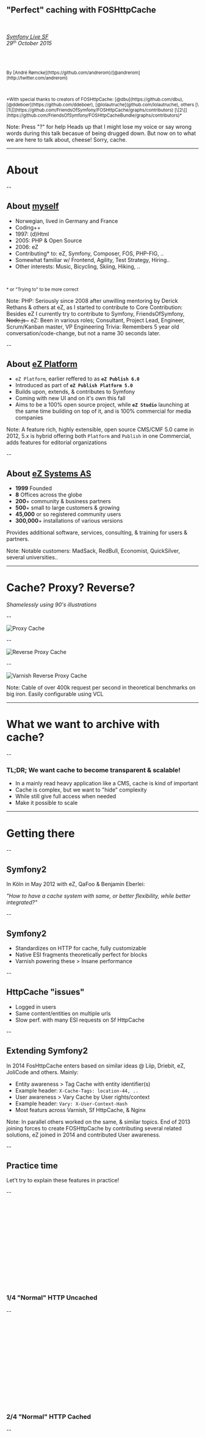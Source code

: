 <!-- .slide: data-background="imgs/cache_chip.gif" data-background-transition="concave" data-transition="fade-in fade-out" -->
## "Perfect" caching with FOSHttpCache

<br>

*[Symfony Live SF](http://sanfrancisco2015.live.symfony.com/)*
<br>
*29<small><sup>th</sup></small> October 2015*

<br><br>

<small>
By [André Rømcke](https://github.com/andrerom)/[@andrerom](http://twitter.com/andrerom)
<br><br><br><br>
*With special thanks to creators of FOSHttpCache: [@dbu](https://github.com/dbu), [@ddeboer](https://github.com/ddeboer), [@lolautruche](github.com/lolautruche), others [\[1\]](https://github.com/FriendsOfSymfony/FOSHttpCache/graphs/contributors) [\[2\]](https://github.com/FriendsOfSymfony/FOSHttpCacheBundle/graphs/contributors)*
</small>


Note:
Press "?" for help
Heads up that I might lose my voice or say wrong words during this talk becasue of being drugged down.
But now on to what we are here to talk about, cheese! Sorry, cache.

---

# About

--

## About [myself](http://twitter.com/andrerom)

- Norwegian, lived in Germany and France
- Coding++
 - 1997: (d)Html
 - 2005: PHP & Open Source 
 - 2006: eZ
 - Contributing* to: eZ, Symfony, Composer, FOS, PHP-FIG, ..
 - Somewhat familiar w/ Frontend, Agility, Test Strategy, Hiring..
- Other interests: Music, Bicycling, Skiing, Hiking, ..

<br>

<small>\* or "Trying to" to be more correct</small>


Note:
PHP: Seriously since 2008 after unwilling mentoring by Derick Rethans & others at eZ, as I started to contribute to Core
Contribution: Besides eZ I currently try to contribute to Symfony, FriendsOfSymfony, ~~Node.js~~~
eZ: Been in various roles; Consultant, Project Lead, Engineer, Scrum/Kanban master, VP Engineering
Trivia: Remembers 5 year old conversation/code-change, but not a name 30 seconds later.

--

## About [eZ Platform](https://github.com/ezsystems/ezplatform)

- `eZ Platform`, earlier reffered to as  **`eZ Publish 6.0`**
- Introduced as part of **`eZ Publish Platform 5.0`**
- Builds upon, extends, & contributes to Symfony
- Coming with new UI and on it's own this fall
 - Aims to be a 100% open source project, while **`eZ Studio`** launching at
 the same time building on top of it, and is 100% commercial for media companies




Note:
A feature rich, highly extensible, open source CMS/CMF
5.0 came in 2012, 5.x is hybrid offering both `Platform` and `Publish` in one
Commercial, adds features for editorial organizations

--

## About [eZ Systems AS](http://ez.no)

- **1999** Founded
- **8** Offices across the globe
- **200**+ community & business partners
- **500**+ small to large customers & growing
- **45,000** or so registered community users
- **300,000**+ installations of various versions

Provides additional software, services, consulting, & training for users & partners.


Note:
Notable customers: MadSack, RedBull, Economist, QuickSilver, several universities..


---

<!-- .slide: data-background="imgs/wtf_cat.jpg" data-background-transition="concave" data-transition="fade-in fade-out" -->
# Cache? Proxy? Reverse?

*Shamelessly using 90's illustrations*

--

![Proxy Cache](imgs/proxy_caching.jpg)

--

![Reverse Proxy Cache](imgs/reverse_proxy_caching.jpg)

--

![Varnish Reverse Proxy Cache](imgs/varnish-cache-opt.png)


Note:
Cable of over 400k request per second in theoretical benchmarks on big iron.
Easily configurable using VCL

---

#  What we want to archive with cache?

--

### TL;DR; We want cache to become transparent & scalable!

- In a mainly read heavy application like a CMS, cache is kind of important <!-- .element: class="fragment" -->
- Cache is complex, but we want to "hide" complexity <!-- .element: class="fragment" -->
 - While still give full access when needed
- Make it possible to scale <!-- .element: class="fragment" -->


---

# Getting there

--

## Symfony2

In Köln in May 2012 with eZ, QaFoo & Benjamin Eberlei:

*"How to have a cache system with same, or better flexibility, while better integrated?"*

--

## Symfony2

- Standardizes on HTTP for cache, fully customizable <!-- .element: class="fragment" -->
- Native ESI fragments theoretically perfect for blocks <!-- .element: class="fragment" -->
- Varnish powering these > Insane performance <!-- .element: class="fragment" -->


--

## HttpCache "issues"

- Logged in users <!-- .element: class="fragment" -->
- Same content/entities on multiple urls <!-- .element: class="fragment" -->
- Slow perf. with many ESI requests on Sf HttpCache <!-- .element: class="fragment" -->

--

## Extending Symfony2

In 2014 FosHttpCache enters based on similar ideas @ Liip, Driebit, eZ, JoliCode and others. Mainly:

- Entity awareness > Tag Cache with entity identifier(s) <!-- .element: class="fragment" -->
 - Example header: ```X-Cache-Tags: location-44, ..``` <!-- .element: class="fragment" -->
- User awareness > Vary Cache by User rights/context <!-- .element: class="fragment" -->
 - Example header: ```Vary: X-User-Context-Hash``` <!-- .element: class="fragment" -->
- Most featurs across Varnish, Sf HttpCache, & Nginx <!-- .element: class="fragment" -->


Note:
In parallel others worked on the same, & similar topics.
End of 2013 joining forces to create FOSHttpCache by contributing several related solutions,
eZ joined in 2014 and contributed User awareness.


--

## Practice time

Let't try to explain these features in practice!

--

<!-- .slide: data-background="imgs/Cache_request1.png" data-background-size="1280px" data-background-transition="concave" data-transition="fade-in fade-out" -->
<br><br><br><br><br><br><br><br><br><br><br><br><br>
### 1/4 "Normal" HTTP Uncached

--

<!-- .slide: data-background="imgs/Cache_request2.png" data-background-size="1280px" data-background-transition="concave" data-transition="fade-in fade-out" -->
<br><br><br><br><br><br><br><br><br><br><br><br><br>
### 2/4 "Normal" HTTP Cached

--

<!-- .slide: data-background="imgs/Cache_request3.png" data-background-size="1280px" data-background-transition="concave" data-transition="fade-in fade-out" -->
<br><br><br><br><br><br><br><br><br><br><br><br><br>
### 3/4 User Context aware


--

<!-- .slide: data-background="imgs/Cache_ban.png" data-background-size="1280px" data-background-transition="concave" data-transition="fade-in fade-out" -->
<br><br><br><br><br><br><br><br><br><br><br><br><br>
### 4/4 "Entity Aware": Ban

Note:
Yes, Varnish allows BAN using custom VCL:
```
    if (req.method == "BAN") {
        if (!client.ip ~ invalidators) {
            return (synth(405, "Not allowed"));
        }

        if (req.http.X-Cache-Tags) {
            ban("obj.http.X-Host ~ " + req.http.X-Host
                + " && obj.http.X-Url ~ " + req.http.X-Url
                + " && obj.http.content-type ~ " + req.http.X-Content-Type
                + " && obj.http.X-Cache-Tags ~ " + req.http.X-Cache-Tags
            );
        } else {
            ban("obj.http.X-Host ~ " + req.http.X-Host
                + " && obj.http.X-Url ~ " + req.http.X-Url
                + " && obj.http.content-type ~ " + req.http.X-Content-Type
            );
        }

        return (synth(200, "Banned"));
```

--

![Boom! Problem Solved](imgs/problem_solved.jpg)


## Or? <!-- .element: class="fragment" -->

--

### Houston, more problems!
#### Current state:

- Multi tagging only with Varnish <!-- .element: class="fragment" -->
- Varnish BAN not graceful, theory: dog-piling under load  <!-- .element: class="fragment" -->

Note:
no multi tagging makes it hard to reliably inline several esi requests to avoid the ESI perf issue.
dog-piling aka Cache stamped when using BAN which is used for purging cache by tags.

---


# Next


--

### Tags

<small>*To be able to avoid to many ESI request when using Symfony HttpCache we need multi tagging to clear cache representing several entities.*</small>

- Abstracting Tags\* from Varnish <!-- .element: class="fragment" -->
- Add support in Symfony HttpCache <!-- .element: class="fragment" -->
- Should also be possible for Nginx <!-- .element: class="fragment" -->

<small class="fragment">\* [Abstracting tags PR](https://github.com/FriendsOfSymfony/FOSHttpCache/pull/237)</small>

--


### Graceful Ban

<small>*To be able to have graceful cache also when purging/expiring by tag, currently using: BAN*</small>

- Varnish is not adding "SoftBan" anytime soon <!-- .element: class="fragment" -->
- Potentially own tag handling & use PURGE per URL? <!-- .element: class="fragment" -->
 - Setup Symfony HttpCache to just cache tags, expiry & urls? <!-- .element: class="fragment" -->
 - Use this for PURGEs, & custom VCL rules to expire URLS? <!-- .element: class="fragment" -->

Note:
SoftBan: If you have connections, make sure to put pressure on Varnish ;)

--

<!-- .slide: data-background="imgs/Cache_tag_purge.png" data-background-size="1280px" data-background-transition="concave" data-transition="fade-in fade-out" -->
<br><br><br><br><br><br><br><br><br><br><br><br><br>
### Tags Purging

Note:
Async since number of url's across number of Varnish servers might be a low, Async in this case refer to allowing ques
to handle the purging, can be Symfony kernel.terminate out of the box allowing other bundles to extend that.
Varnish here can be any Reverse Proxy cache supporting purging/expiry.


--

## And then?

![Win!](imgs/how-to-win-business-simulation.jpg) <!-- .element: class="fragment" -->

### ?? <!-- .element: class="fragment" -->

---

### The end


-------------------

#### eZ

<p align="left">
[eZ Platform](https://github.com/ezsystems/ezplatform)<br>
Twitter:  [@andrerom](https://twitter.com/andrerom)<br>
Mettups: [Oslo](http://www.meetup.com/eZ-Oslo-Meetup), [Paris](http://www.meetup.com/ezpublish-paris-meetup),
 [Lyon](http://www.meetup.com/Lyon-eZ-Publish-Meetup), [New York](http://www.meetup.com/newyorkezusercommunity),
 [Köln](http://www.meetup.com/Koln-eZ-Publish-Meetup/), [San Francisco](http://www.meetup.com/San-Francisco-eZ-Publish-Meetup/)<br>
See more slides on [http://ezsystems.github.io/slides/](http://ezsystems.github.io/slides/)
</p>

-------------------

#### FOSHttpCache

<p align="left">
[FOSHttpCache](https://github.com/FriendsOfSymfony/FOSHttpCache)<br>
[FOSHttpCacheBundle](https://github.com/FriendsOfSymfony/FOSHttpCacheBundle)
</p>



---

### Q&A

<div style="border: 1px solid #bbb">
  <div style="position: relative; left: -400px; top:-16px; font-size: 40%; color: #aaa">Shameless Advertising</div>
  ![eZ Conf promotion](imgs/platform.png)<br>
</div>


NOTE:
@todo Add note on that we are hiring!